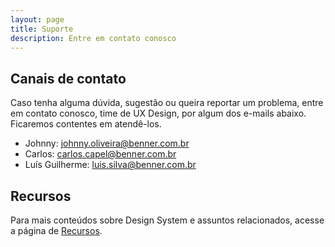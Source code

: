 ```yaml
---
layout: page
title: Suporte
description: Entre em contato conosco
---
```


## Canais de contato
Caso tenha alguma dúvida, sugestão ou queira reportar um problema, entre em
contato conosco, time de UX Design, por algum dos e-mails abaixo. Ficaremos
contentes em atendê-los.

- Johnny: [johnny.oliveira@benner.com.br](mailto:johnny.oliveira@benner.com.br)<br>
- Carlos: [carlos.capel@benner.com.br](mailto:carlos.capel@benner.com.br)<br>
- Luís Guilherme: [luis.silva@benner.com.br](mailto:luis.silva@benner.com.br)

## Recursos
Para mais conteúdos sobre Design System e assuntos relacionados, acesse a página
de [Recursos](/resources.html).
